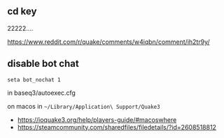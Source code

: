 ## cd key

22222....

https://www.reddit.com/r/quake/comments/w4iqbn/comment/ih2tr9y/

## disable bot chat

`seta bot_nochat 1`

in baseq3/autoexec.cfg

on macos in `~/Library/Application\ Support/Quake3`

- https://ioquake3.org/help/players-guide/#macoswhere
- https://steamcommunity.com/sharedfiles/filedetails/?id=2608518812
